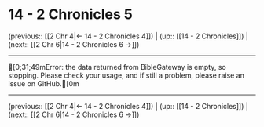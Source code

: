 # 14 - 2 Chronicles 5

(previous:: [[2 Chr 4|← 14 - 2 Chronicles 4]]) | (up:: [[14 - 2 Chronicles]]) | (next:: [[2 Chr 6|14 - 2 Chronicles 6 →]])

***
[0;31;49mError: the data returned from BibleGateway is empty, so stopping. Please check your usage, and if still a problem, please raise an issue on GitHub.[0m

***

(previous:: [[2 Chr 4|← 14 - 2 Chronicles 4]]) | (up:: [[14 - 2 Chronicles]]) | (next:: [[2 Chr 6|14 - 2 Chronicles 6 →]])
